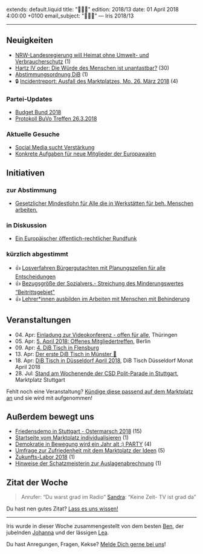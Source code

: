 
extends: default.liquid
title: "🐇🥚🎉"
edition: 2018/13
date: 01 April 2018 4:00:00 +0100
email_subject: "🐇🥚🎉" — Iris 2018/13

---


## Neuigkeiten

 - [NRW-Landesregierung will Heimat ohne Umwelt- und Verbraucherschutz](https://marktplatz.bewegung.jetzt/t/nrw-landesregierung-will-heimat-ohne-umwelt-und-verbraucherschutz/20146) (1)
 - [Hartz IV oder: Die Würde des Menschen ist unantastbar?](https://marktplatz.bewegung.jetzt/t/hartz-iv-oder-die-wuerde-des-menschen-ist-unantastbar/20030) (30)
 - [Abstimmungsordnung DiB](https://marktplatz.bewegung.jetzt/t/abstimmungsordnung-dib/20056) (1)
 - 🔒 [Incidentreport: Ausfall des Marktplatzes, Mo. 26. März 2018](https://marktplatz.bewegung.jetzt/t/incidentreport-ausfall-des-marktplatzes-mo-26-maerz-2018/20062) (4)

### Partei-Updates

- [Budget Bund 2018](https://marktplatz.bewegung.jetzt/t/budget-bund-2018/20097)
- [Protokoll BuVo Treffen 26.3.2018](https://marktplatz.bewegung.jetzt/t/protokoll-buvo-treffen-26-3-2018/20096)


### Aktuelle Gesuche

 - [Social Media sucht Verstärkung](https://marktplatz.bewegung.jetzt/t/social-media-sucht-verstaerkung/20200)
 - [Konkrete Aufgaben für neue Mitglieder der Europawalen](https://marktplatz.bewegung.jetzt/t/konkrete-aufgaben-fuer-neue-mitglieder-der-europawalen/19703)

## Initiativen

### zur Abstimmung
 - [Gesetzlicher Mindestlohn für Alle die in Werkstätten für beh. Menschen arbeiten.](https://abstimmen.bewegung.jetzt/initiative/182-gesetzlicher-mindestlohn-fur-alle-die-in-werkstatten-fur-beh-menschen-arbeiten)

### in Diskussion
 - [Ein Europäischer öffentlich-rechtlicher Rundfunk](https://abstimmen.bewegung.jetzt/initiative/188-ein-europaischer-offentlich-rechtlicher-rundfunk)

### kürzlich abgestimmt

 - 👍 [Losverfahren Bürgergutachten mit Planungszellen für alle Entscheidungen](https://abstimmen.bewegung.jetzt/initiative/138-losverfahren-burgergutachten-mit-planungszellen-fur-alle-entscheidungen)
 - 👍 [Bezugsgröße der Sozialvers.- Streichung des Minderungswertes “Beitrittsgebiet"](https://abstimmen.bewegung.jetzt/initiative/178-bezugsgroe-der-sozialvers-streichung-des-minderungswertes-beitrittsgebiet)
 - 👍 [Lehrer*innen ausbilden im Arbeiten mit Menschen mit Behinderung](https://abstimmen.bewegung.jetzt/initiative/179-lehrerinnen-ausbilden-im-arbeiten-mit-menschen-mit-behinderung)


## Veranstaltungen

 - 04.&nbsp;Apr: [Einladung zur Videokonferenz - offen für alle](https://marktplatz.bewegung.jetzt/t/einladung-zur-videokonferenz-offen-fuer-alle/20208), Thüringen
 - 05.&nbsp;Apr: [5. April 2018: Offenes Mitgliedertreffen](https://marktplatz.bewegung.jetzt/t/5-april-2018-offenes-mitgliedertreffen/19897), Berlin
 - 09.&nbsp;Apr: [4. DiB Tisch in Flensburg](https://marktplatz.bewegung.jetzt/t/4-dib-tisch-in-flensburg/19718)
 - 13.&nbsp;Apr: [Der erste DiB Tisch in Münster :tada:](https://marktplatz.bewegung.jetzt/t/der-erste-dib-tisch-in-muenster-tada/19208)
 - 18.&nbsp;Apr: [DiB Tisch in Düsseldorf April 2018](https://marktplatz.bewegung.jetzt/t/dib-tisch-in-duesseldorf-april-2018/20077), DiB Tisch Düsseldorf Monat April 2018
 - 28.&nbsp;Jul: [Stand am Wochenende der CSD Polit-Parade in Stuttgart](https://marktplatz.bewegung.jetzt/t/stand-am-wochenende-der-csd-polit-parade-in-stuttgart/17531), Marktplatz Stuttgart


Fehlt noch eine Veranstaltung? [Kündige diese passend auf dem Marktplatz an](https://marktplatz.bewegung.jetzt/t/veranstaltungen-fuer-iris-ankuendigen/11128?source_topic_id=2720) und sie wird mit aufgenommen!

## Außerdem bewegt uns

 - [Friedensdemo in Stuttgart - Ostermarsch 2018](https://marktplatz.bewegung.jetzt/t/friedensdemo-in-stuttgart-ostermarsch-2018/20023) (15)
 - [Startseite vom Marktplatz individualisieren](https://marktplatz.bewegung.jetzt/t/startseite-vom-marktplatz-individualisieren/19960) (1)
 - [Demokratie in Bewegung wird ein Jahr alt :) PARTY](https://marktplatz.bewegung.jetzt/t/demokratie-in-bewegung-wird-ein-jahr-alt-party/20002) (4)
 - [Umfrage zur Zufriedenheit mit dem Marktplatz der Ideen](https://marktplatz.bewegung.jetzt/t/umfrage-zur-zufriedenheit-mit-dem-marktplatz-der-ideen/19954) (5)
 - [Zukunfts-Labor 2018](https://marktplatz.bewegung.jetzt/t/zukunfts-labor-2018/19992) (1)
 - [Hinweise der Schatzmeisterin zur Auslagenabrechnung](https://marktplatz.bewegung.jetzt/t/hinweise-der-schatzmeisterin-zur-auslagenabrechnung/20028) (1)

## Zitat der Woche

> Anrufer: “Du warst grad im Radio”
> [Sandra](https://marktplatz.bewegung.jetzt/u/Sandra): “Keine Zeit- TV ist grad da”


Du hast nen gutes Zitat? [Lass es uns wissen!](https://marktplatz.bewegung.jetzt/t/lustige-dib-zitate/10175)


---

Iris wurde in dieser Woche zusammengestellt von dem besten [Ben](https://marktplatz.bewegung.jetzt/u/Ben/), der jubelnden [Johanna](https://marktplatz.bewegung.jetzt/u/Johanna/) und der lässigen [Lea](https://marktplatz.bewegung.jetzt/u/Leia/).

Du hast Anregungen, Fragen, Kekse? [Melde Dich gerne bei uns](https://marktplatz.bewegung.jetzt/t/neu-iris-die-woechtliche-zusammenfasssung-zum-sonntagsbrunch/10990)!

